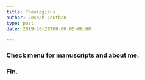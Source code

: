 ```yaml
---
title: Theologicus
author: Joseph Louthan
type: post
date: 2019-10-28T00:00:00-06:00

---
```

### Check menu for manuscripts and about me.

### Fin.

